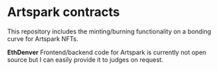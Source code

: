 # Artspark contracts

This repository includes the minting/burning functionality on a bonding curve for Artspark NFTs.

**EthDenver**
Frontend/backend code for Artspark is currently not open source but I can easily provide it to judges on request.

